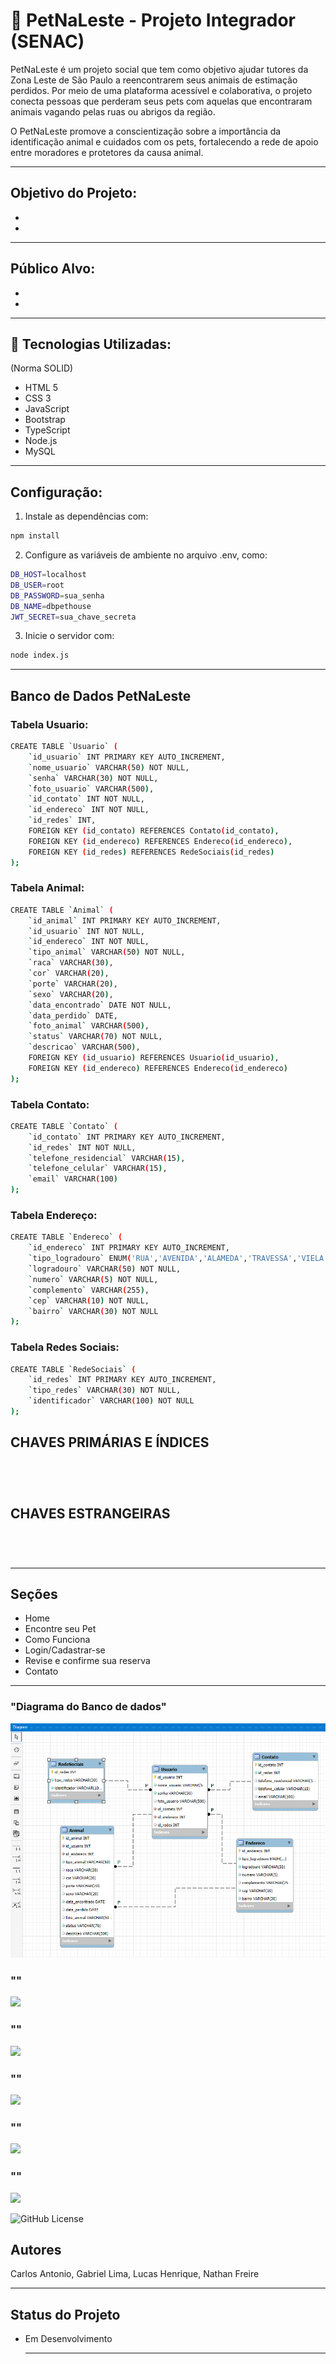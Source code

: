 # 🐶 PetNaLeste - Projeto Integrador (SENAC)
PetNaLeste é um projeto social que tem como objetivo ajudar tutores da Zona Leste de São Paulo a reencontrarem seus animais de estimação perdidos. Por meio de uma plataforma acessível e colaborativa, o projeto conecta pessoas que perderam seus pets com aquelas que encontraram animais vagando pelas ruas ou abrigos da região.

O PetNaLeste promove a conscientização sobre a importância da identificação animal e cuidados com os pets, fortalecendo a rede de apoio entre moradores e protetores da causa animal.

---

## Objetivo do Projeto:

-
-

---

## Público Alvo:

-
-

---

## 🚀 Tecnologias Utilizadas:
(Norma SOLID)
- HTML 5
- CSS 3
- JavaScript
- Bootstrap
- TypeScript
- Node.js
- MySQL

---

## Configuração:

1. Instale as dependências com:

```bash 
npm install
```

2. Configure as variáveis de ambiente no arquivo .env, como:

```bash 
DB_HOST=localhost
DB_USER=root
DB_PASSWORD=sua_senha
DB_NAME=dbpethouse
JWT_SECRET=sua_chave_secreta
```

3. Inicie o servidor com:

```bash 
node index.js
```

---

## Banco de Dados PetNaLeste

### Tabela Usuario:

```bash 
CREATE TABLE `Usuario` (
    `id_usuario` INT PRIMARY KEY AUTO_INCREMENT,
    `nome_usuario` VARCHAR(50) NOT NULL,
    `senha` VARCHAR(30) NOT NULL,
    `foto_usuario` VARCHAR(500),
    `id_contato` INT NOT NULL,
    `id_endereco` INT NOT NULL,
    `id_redes` INT,
    FOREIGN KEY (id_contato) REFERENCES Contato(id_contato),
    FOREIGN KEY (id_endereco) REFERENCES Endereco(id_endereco),
    FOREIGN KEY (id_redes) REFERENCES RedeSociais(id_redes)
);
```

### Tabela Animal:

```bash 
CREATE TABLE `Animal` (
    `id_animal` INT PRIMARY KEY AUTO_INCREMENT,
    `id_usuario` INT NOT NULL,
    `id_endereco` INT NOT NULL,
    `tipo_animal` VARCHAR(50) NOT NULL,
    `raca` VARCHAR(30),
    `cor` VARCHAR(20),
    `porte` VARCHAR(20),
    `sexo` VARCHAR(20),
    `data_encontrado` DATE NOT NULL,
    `data_perdido` DATE,
    `foto_animal` VARCHAR(500),
    `status` VARCHAR(70) NOT NULL,
    `descricao` VARCHAR(500),
    FOREIGN KEY (id_usuario) REFERENCES Usuario(id_usuario),
    FOREIGN KEY (id_endereco) REFERENCES Endereco(id_endereco)
);
```

### Tabela Contato:

```bash 
CREATE TABLE `Contato` (
    `id_contato` INT PRIMARY KEY AUTO_INCREMENT,
    `id_redes` INT NOT NULL,
    `telefone_residencial` VARCHAR(15),
    `telefone_celular` VARCHAR(15),
    `email` VARCHAR(100)
);
```

### Tabela Endereço:

```bash 
CREATE TABLE `Endereco` (
    `id_endereco` INT PRIMARY KEY AUTO_INCREMENT,
    `tipo_logradouro` ENUM('RUA','AVENIDA','ALAMEDA','TRAVESSA','VIELA','ESTRADA','RODOVIA') NOT NULL,
    `logradouro` VARCHAR(50) NOT NULL,
    `numero` VARCHAR(5) NOT NULL,
    `complemento` VARCHAR(255),
    `cep` VARCHAR(10) NOT NULL,
    `bairro` VARCHAR(30) NOT NULL
);
```

### Tabela Redes Sociais:

```bash 
CREATE TABLE `RedeSociais` (
    `id_redes` INT PRIMARY KEY AUTO_INCREMENT,
    `tipo_redes` VARCHAR(30) NOT NULL,
    `identificador` VARCHAR(100) NOT NULL
);
```

## CHAVES PRIMÁRIAS E ÍNDICES

```bash
```

```bash
```

```bash
```

```bash
```

## CHAVES ESTRANGEIRAS

```bash
```

```bash
```

```bash
```

```bash
```

---

## Seções 

- Home
- Encontre seu Pet
- Como Funciona
- Login/Cadastrar-se
- Revise e confirme sua reserva
- Contato

---

### "Diagrama do Banco de dados"
![](Front-and/img/Diagrama-Banco.png)
### ""
![](src/public/img/.png)
### ""
![](src/public/img/.png)
### ""
![](src/public/img/.png)
### ""
![](src/public/img/.png)
### ""
![](src/public/img/.png)

![GitHub License](https://img.shields.io/github/license/nathanfreire/PetNaLeste)

## Autores
Carlos Antonio,
Gabriel Lima,
Lucas Henrique,
Nathan Freire

---

## Status do Projeto

- Em Desenvolvimento

  ---

